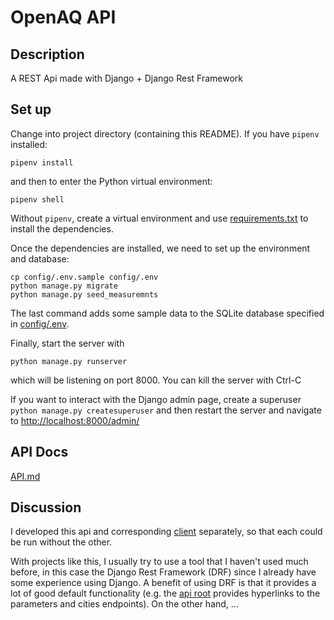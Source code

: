 # OpenAQ API


## Description
A REST Api made with Django + Django Rest Framework


## Set up
Change into project directory (containing this README).
If you have `pipenv` installed:
```shell
pipenv install
```
and then to enter the Python virtual environment:
```
pipenv shell
```
Without `pipenv`, create a virtual environment and use [requirements.txt](./requirements.txt) to install the dependencies.

Once the dependencies are installed, we need to set up the environment and database:
```
cp config/.env.sample config/.env
python manage.py migrate
python manage.py seed_measuremnts
```
The last command adds some sample data to the SQLite database specified in [config/.env](./config/.env).

Finally, start the server with
```
python manage.py runserver
```
which will be listening on port 8000.  You can kill the server with Ctrl-C

If you want to interact with the Django admin page, create a superuser `python manage.py createsuperuser` and then restart
the server and navigate to <http://localhost:8000/admin/>


## API Docs
[API.md](./API.md)


## Discussion
I developed this api and corresponding [client](https://github.com/bbonsign/aq_client) separately, so that each could be run without the other.

With projects like this, I usually try to use a tool that I haven't used much before, in this case the Django Rest Framework (DRF)
since I already have some experience using Django.
A benefit of using DRF is that it provides a lot of good default functionality (e.g. the [api root](http://localhost:8000/api/v1/) provides
hyperlinks to the parameters and cities endpoints).  On the other hand, ...

